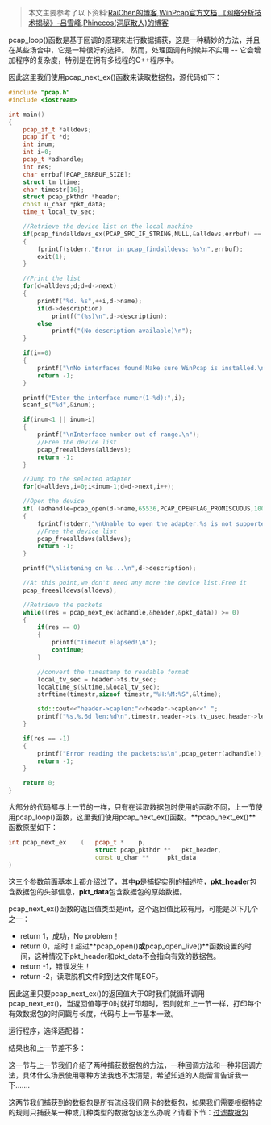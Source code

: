 > 本文主要参考了以下资料:[RaiChen的博客](http://www.cnblogs.com/raichen/p/4128819.html),[WinPcap官方文档](http://www.ferrisxu.com/WinPcap/html/index.html),[《网络分析技术揭秘》-吕雪峰](http://book.douban.com/subject/10830686/),[Phinecos(洞庭散人)的博客](http://www.cnblogs.com/phinecos/archive/2008/10/20/1315176.html)

pcap_loop()函数是基于回调的原理来进行数据捕获，这是一种精妙的方法，并且在某些场合中，它是一种很好的选择。 然而，处理回调有时候并不实用 -- 它会增加程序的复杂度，特别是在拥有多线程的C++程序中。

因此这里我们使用pcap_next_ex()函数来读取数据包，源代码如下：
```C++
#include "pcap.h"
#include <iostream>

int main()
{
	pcap_if_t *alldevs;
	pcap_if_t *d;
	int inum;
	int i=0;
	pcap_t *adhandle;
	int res;
	char errbuf[PCAP_ERRBUF_SIZE];
	struct tm ltime;
	char timestr[16];
	struct pcap_pkthdr *header;
	const u_char *pkt_data;
	time_t local_tv_sec;

	//Retrieve the device list on the local machine
	if(pcap_findalldevs_ex(PCAP_SRC_IF_STRING,NULL,&alldevs,errbuf) == -1)
	{
		fprintf(stderr,"Error in pcap_findalldevs: %s\n",errbuf);
		exit(1);
	}

	//Print the list
	for(d=alldevs;d;d=d->next)
	{
		printf("%d. %s",++i,d->name);
		if(d->description)
			printf("(%s)\n",d->description);
		else
			printf("(No description available)\n");
	}

	if(i==0)
	{
		printf("\nNo interfaces found!Make sure WinPcap is installed.\n");
		return -1;
	}

	printf("Enter the interface numer(1-%d):",i);
	scanf_s("%d",&inum);

	if(inum<1 || inum>i)
	{
		printf("\nInterface number out of range.\n");
		//Free the device list
		pcap_freealldevs(alldevs);
		return -1;
	}

	//Jump to the selected adapter
	for(d=alldevs,i=0;i<inum-1;d=d->next,i++);

	//Open the device
	if( (adhandle=pcap_open(d->name,65536,PCAP_OPENFLAG_PROMISCUOUS,1000,NULL,errbuf)) == NULL)
	{
		fprintf(stderr,"\nUnable to open the adapter.%s is not supported by WinPcap\n",d->name);
		//Free the device list
		pcap_freealldevs(alldevs);
		return -1;
	}

	printf("\nlistening on %s...\n",d->description);

	//At this point,we don't need any more the device list.Free it
	pcap_freealldevs(alldevs);

	//Retrieve the packets
	while((res = pcap_next_ex(adhandle,&header,&pkt_data)) >= 0)
	{
		if(res == 0)
		{
			printf("Timeout elapsed!\n");
			continue;
		}

		//convert the timestamp to readable format
		local_tv_sec = header->ts.tv_sec;
		localtime_s(&ltime,&local_tv_sec);
		strftime(timestr,sizeof timestr,"%H:%M:%S",&ltime);

		std::cout<<"header->caplen:"<<header->caplen<<" ";
		printf("%s,%.6d len:%d\n",timestr,header->ts.tv_usec,header->len);
	}

	if(res == -1)
	{
		printf("Error reading the packets:%s\n",pcap_geterr(adhandle));
		return -1;
	}

	return 0;
}
```
大部分的代码都与上一节的一样，只有在读取数据包时使用的函数不同，上一节使用pcap_loop()函数，这里我们使用pcap_next_ex()函数。**pcap_next_ex()**函数原型如下：
```C++
int pcap_next_ex	(	pcap_t * 	p,
                        struct pcap_pkthdr ** 	pkt_header,
                        const u_char ** 	pkt_data	 
)	
```
这三个参数前面基本上都介绍过了，其中**p**是捕捉实例的描述符，**pkt_header**包含数据包的头部信息，**pkt_data**包含数据包的原始数据。

pcap_next_ex()函数的返回值类型是int，这个返回值比较有用，可能是以下几个之一：
* return 1，成功，No problem！
* return 0，超时！超过**pcap_open()**或**pcap_open_live()**函数设置的时间，这种情况下pkt_header和pkt_data不会指向有效的数据包。
* return -1，错误发生！
* return -2，读取脱机文件时到达文件尾EOF。

因此这里只要pcap_next_ex()的返回值大于0时我们就循环调用pcap_next_ex()，当返回值等于0时就打印超时，否则就和上一节一样，打印每个有效数据包的时间戳与长度，代码与上一节基本一致。

运行程序，选择适配器：

结果也和上一节差不多：

这一节与上一节我们介绍了两种捕获数据包的方法，一种回调方法和一种非回调方法，具体什么场景使用哪种方法我也不太清楚，希望知道的人能留言告诉我一下.......

这两节我们捕获到的数据包是所有流经我们网卡的数据包，如果我们需要根据特定的规则只捕获某一种或几种类型的数据包该怎么办呢？请看下节：[过滤数据包](https://github.com/Heatwave/Blog/issues/8)